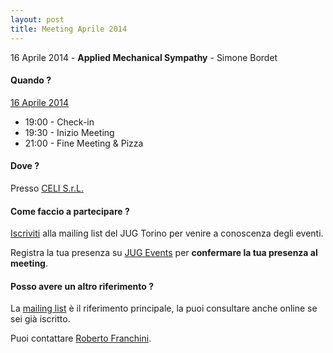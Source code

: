 ```yaml
---
layout: post
title: Meeting Aprile 2014
---
```


16 Aprile 2014 - **Applied Mechanical Sympathy** - Simone Bordet

#### Quando ?

<u>16 Aprile 2014</u>

* 19:00 - Check-in
* 19:30 - Inizio Meeting
* 21:00 - Fine Meeting & Pizza

#### Dove ?

Presso [CELI S.r.L.](/places/celi/)

#### Come faccio a partecipare ?

[Iscriviti](/subscribe/) alla mailing list del JUG Torino per venire a conoscenza degli eventi.

Registra la tua presenza su [JUG Events](http://www.jugevents.org/jugevents/event/53982)
per **confermare la tua presenza al meeting**.

#### Posso avere un altro riferimento ?

La [mailing list](https://groups.yahoo.com/groups/it-torino-java-jug) è il riferimento principale,
la puoi consultare anche online se sei già iscritto.

Puoi contattare [Roberto Franchini](/people/robertofranchini/).
